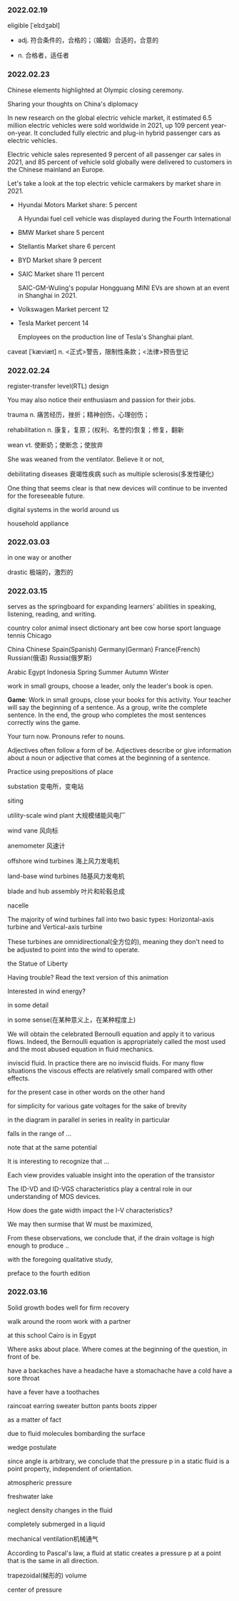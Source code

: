 ### 2022.02.19

eligible [ˈelɪdʒəbl]

- adj. 符合条件的，合格的；（婚姻）合适的，合意的

- n. 合格者，适任者

### 2022.02.23

Chinese elements highlighted at Olympic closing ceremony.

Sharing your thoughts on China's diplomacy

In new research on the global electric vehicle market, it estimated 6.5 million electric vehicles were sold worldwide in 2021, up 109 percent year-on-year. It concluded fully electric and plug-in hybrid passenger cars as electric vehicles.

Electric vehicle sales represented 9 percent of all passenger car sales in 2021, and 85 percent of vehicle sold globally were delivered to customers in the Chinese mainland an Europe.

Let's take a look at the top electric vehicle carmakers by market share in 2021.

- Hyundai Motors Market share: 5 percent

    A Hyundai fuel cell vehicle was displayed during the Fourth International 

- BMW Market share 5 percent

- Stellantis Market share 6 percent

- BYD Market share 9 percent

- SAIC Market share 11 percent

    SAIC-GM-Wuling's popular Hongguang MINI EVs are shown at an event in Shanghai in 2021.

- Volkswagen Market percent 12

- Tesla Market percent 14

    Employees on the production line of Tesla's Shanghai plant.

caveat [ˈkæviæt] n. <正式>警告，限制性条款；<法律>预告登记

### 2022.02.24

register-transfer level(RTL) design

You may also notice their enthusiasm and passion for their jobs.

trauma n. 痛苦经历，挫折；精神创伤，心理创伤；

rehabilitation n. 康复，复原；(权利、名誉的)恢复；修复，翻新

wean vt. 使断奶；使断念；使放弃

She was weaned from the ventilator. Believe it or not,

debilitating diseases 衰竭性疾病 such as multiple sclerosis(多发性硬化)

One thing that seems clear is that new devices will continue to be invented for the foreseeable future.

digital systems in the world around us

household appliance

### 2022.03.03

in one way or another

drastic 极端的，激烈的

### 2022.03.15

serves as the springboard for expanding learners' abilities in speaking, listening, reading, and writing.

country color animal insect dictionary ant bee cow horse sport language tennis Chicago

China Chinese Spain(Spanish) Germany(German) France(French) Russian(俄语) Russia(俄罗斯) 

Arabic Egypt Indonesia Spring Summer Autumn Winter

work in small groups, choose a leader, only the leader's book is open.

**Game**: Work in small groups, close your books for this activity. Your teacher will say the beginning of a sentence. As a group, write the complete sentence. In the end, the group who completes the most sentences correctly wins the game.

Your turn now. Pronouns refer to nouns.

Adjectives often follow a form of be. Adjectives describe or give information about a noun or adjective that comes at the beginning of a sentence.

Practice using prepositions of place

substation 变电所，变电站

siting

utility-scale wind plant 大规模储能风电厂

wind vane 风向标

anemometer 风速计

offshore wind turbines 海上风力发电机

land-base wind turbines 陆基风力发电机

blade and hub assembly 叶片和轮毂总成

nacelle

The majority of wind turbines fall into two basic types: Horizontal-axis turbine and Vertical-axis turbine

These turbines are omnidirectional(全方位的), meaning they don't need to be adjusted to point into the wind to operate.

the Statue of Liberty

Having trouble? Read the text version of this animation

Interested in wind energy?

in some detail 

in some sense(在某种意义上，在某种程度上)

We will obtain the celebrated Bernoulli equation and apply it to various flows. Indeed, the Bernoulli equation is appropriately called the most used and the most abused equation in fluid mechanics.

inviscid fluid. In practice there are no inviscid fluids. For many flow situations the viscous effects are relatively small compared with other effects. 

for the present case		in other words		on the other hand

for simplicity		for various gate voltages 		for the sake of brevity

in the diagram	in parallel		in series		in reality		in particular

falls in the range of ...

note that		at the same potential

It is interesting to recognize that ...

Each view provides valuable insight into the operation of the transistor

The ID-VD and ID-VGS characteristics play a central role in our understanding of MOS devices.

How does the gate width impact the I-V characteristics?

We may then surmise that W must be maximized,

From these observations, we conclude that, if the drain voltage is high enough to produce ..

with the foregoing qualitative study, 

preface to the fourth edition

### 2022.03.16

Solid growth bodes well for firm recovery

walk around the room		work with a partner

at this school 		Cairo is in Egypt

Where asks about place. Where comes at the beginning of the question, in front of be.

have a backaches		have a headache		have a stomachache	have a cold		have a sore throat

have a fever			have a toothaches

raincoat	earring	sweater	button	pants	boots	zipper

as a matter of fact

due to fluid molecules bombarding the surface

wedge			postulate

since angle is arbitrary, we conclude that the pressure p in a static fluid is a point property, independent of orientation.

atmospheric pressure

freshwater lake

neglect density changes in the fluid

completely submerged in a liquid

mechanical ventilation机械通气

According to Pascal's law, a fluid at static creates a pressure p at a point that is the same in all direction.

trapezoidal(梯形的) volume

center of pressure		
